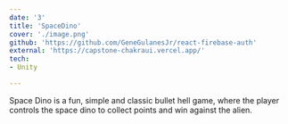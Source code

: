 ```yaml
---
date: '3'
title: 'SpaceDino'
cover: './image.png'
github: 'https://github.com/GeneGulanesJr/react-firebase-auth'
external: 'https://capstone-chakraui.vercel.app/'
tech:
- Unity

---
```


Space Dino is a fun, simple and classic bullet hell game, where the player controls the space dino to collect points and win against the alien.


